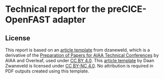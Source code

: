 # Technical report for the preCICE-OpenFAST adapter

## License

This report is based on an [article template](https://github.com/dzwaneveld/TU-Delft-Unofficial-Article-Template) from dzaneweld, which is a derivative of the [Preparation of Papers for AIAA Technical Conferences](https://overleaf.com/latex/templates/latex-template-for-the-preparation-of-papers-for-aiaa-technical-conferences/rsssbwthkptn) by AIAA and Overleaf, used under [CC BY 4.0](https://creativecommons.org/licenses/by/4.0/). This [article template](https://github.com/dzwaneveld/TU-Delft-Unofficial-Article-Template) by Daan Zwaneveld is licensed under [CC BY-NC 4.0](https://creativecommons.org/licenses/by-nc/4.0/). No attribution is required in PDF outputs created using this template.
